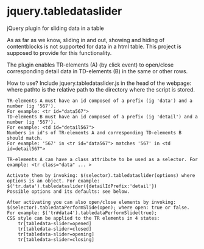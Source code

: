 # jquery.tabledataslider
jQuery plugin for sliding data in a table

As as far as we know, sliding in and out, showing and hiding of contentblocks is not supported for data in a html table. 
This project is supposed to provide for this functionality.

The plugin enables  TR-elements (A) (by click event) to open/close corresponding detail data in TD-elements (B) in the same or other rows.
	
How to use?
	Include jquery.tabledataslider.js in the head of the webpage: 
	<script src="pathto/jquery.tabledataslider.js"></script> where pathto is the relative path to the directory where the script is stored.

	TR-elements A must have an id composed of a prefix (ig 'data') and a number (ig '567'). 
	For example: <tr id="data567">
	TD-elements B must have an id composed of a prefix (ig 'detail') and a number (ig '567'). 
	For example: <td id="detail567">
	Numbers in id's of TR-elements A and corresponding TD-elements B should match.
	For example: '567' in <tr id="data567"> matches '567' in <td id=detail567">
	
	TR-elements A can have a class attribute to be used as a selector. For example: <tr class="data" ... >
	
	Activate them by invoking: $(selector).tabledataslider(options) where options is an object. For example: $('tr.data').tabledataslider({detailIdPrefix:'detail'})
	Possible options and its defaults: see below.
	
	After activating you can also open/close elements by invoking: $(selector).tabledataPerformSlide(open); where open: true or false.
	For example: $('tr#data4').tabledataPerformSlide(true);
	CSS style can be applied to the TR elements in 4 states:
		tr[tabledata-slider=opened]
		tr[tabledata-slider=closed] 
		tr[tabledata-slider=opening] 
		tr[tabledata-slider=closing] 
